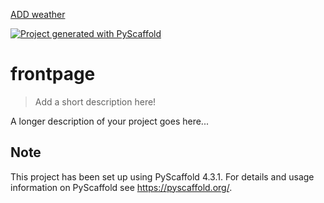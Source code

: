 [ADD weather](https://openweathermap.org/current)

<!-- These are examples of badges you might want to add to your README:
     please update the URLs accordingly

[![Built Status](https://api.cirrus-ci.com/github/<USER>/frontpage.svg?branch=main)](https://cirrus-ci.com/github/<USER>/frontpage)
[![ReadTheDocs](https://readthedocs.org/projects/frontpage/badge/?version=latest)](https://frontpage.readthedocs.io/en/stable/)
[![Coveralls](https://img.shields.io/coveralls/github/<USER>/frontpage/main.svg)](https://coveralls.io/r/<USER>/frontpage)
[![PyPI-Server](https://img.shields.io/pypi/v/frontpage.svg)](https://pypi.org/project/frontpage/)
[![Conda-Forge](https://img.shields.io/conda/vn/conda-forge/frontpage.svg)](https://anaconda.org/conda-forge/frontpage)
[![Monthly Downloads](https://pepy.tech/badge/frontpage/month)](https://pepy.tech/project/frontpage)
[![Twitter](https://img.shields.io/twitter/url/http/shields.io.svg?style=social&label=Twitter)](https://twitter.com/frontpage)
-->

[![Project generated with PyScaffold](https://img.shields.io/badge/-PyScaffold-005CA0?logo=pyscaffold)](https://pyscaffold.org/)

# frontpage

> Add a short description here!

A longer description of your project goes here...


<!-- pyscaffold-notes -->

## Note

This project has been set up using PyScaffold 4.3.1. For details and usage
information on PyScaffold see https://pyscaffold.org/.
